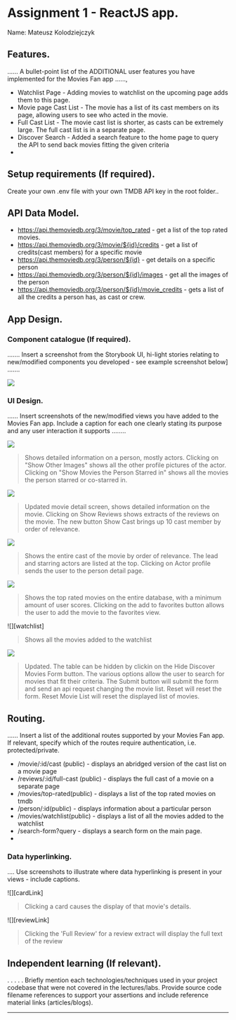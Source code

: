 # Assignment 1 - ReactJS app.

Name: Mateusz Kolodziejczyk

## Features.

...... A bullet-point list of the ADDITIONAL user features you have implemented for the  Movies Fan app ......,
 
 + Watchlist Page - Adding movies to watchlist on the upcoming page adds them to this page.
 + Movie page Cast List - The movie has a list of its cast members on its page, allowing users to see who acted in the movie.
 + Full Cast List - The movie cast list is shorter, as casts can be extremely large. The full cast list is in a separate page.
 + Discover Search - Added a search feature to the home page to query the API to send back movies fitting the given criteria
 + 

## Setup requirements (If required).

Create your own .env file with your own TMDB API key in the root folder.. 

## API Data Model.

+ https://api.themoviedb.org/3/movie/top_rated - get a list of the top rated movies.
+ https://api.themoviedb.org/3/movie/${id}/credits - get a list of credits(cast members) for a specific movie
+ https://api.themoviedb.org/3/person/${id} - get details on a specific person
+ https://api.themoviedb.org/3/person/${id}/images - get all the images of the person
+ https://api.themoviedb.org/3/person/${id}/movie_credits - gets a list of all the credits a person has, as cast or crew. 

## App Design.

### Component catalogue (If required).

....... Insert a screenshot from the Storybook UI, hi-light stories relating to new/modified components you developed - see example screenshot below] .......

![][stories]

### UI Design.

...... Insert screenshots of the new/modified views you have added to the Movies Fan app. Include a caption for each one clearly stating its purpose and any user interaction it supports ........

![][personDetail]
> Shows detailed information on a person, mostly actors. Clicking on "Show Other Images" shows all the other profile pictures of the actor. Clicking on "Show Movies the Person Starred in" shows all the movies the person starred or co-starred in.

![][movieDetail]
> Updated movie detail screen, shows detailed information on the movie. Clicking on Show Reviews shows extracts of the reviews on the movie. The new button Show Cast brings up 10 cast member by order of relevance.

![][movieCast]
> Shows the entire cast of the movie by order of relevance. The lead and starring actors are listed at the top. Clicking on Actor profile sends the user to the person detail page.

![][topRated]
> Shows the top rated movies on the entire database, with a minimum amount of user scores. Clicking on the add to favorites button allows the user to add the movie to the favorites view.

![][watchlist]
> Shows all the movies added to the watchlist

![][homePage]
> Updated. The table can be hidden by clickin on the Hide Discover Movies Form button. The various options allow the user to search for movies that fit their criteria. The Submit button will submit the form and send an api request changing the movie list. Reset will reset the form. Reset Movie List will reset the displayed list of movies.

## Routing.

...... Insert a list of the additional routes supported by your Movies Fan app. If relevant, specify which of the routes require authentication, i.e. protected/private.

+ /movie/:id/cast (public) - displays an abridged version of the cast list on a movie page
+ /reviews/:id/full-cast (public) - displays the full cast of a movie on a separate page
+ /movies/top-rated(public) - displays a list of the top rated movies on tmdb
+ /person/:id(public) - displays information about a particular person
+ /movies/watchlist(public) - displays a list of all the movies added to the watchlist
+ /search-form?query - displays a search form on the main page.
+

### Data hyperlinking.

.... Use screenshots to illustrate where data hyperlinking is present in your views - include captions.

![][cardLink]
> Clicking a card causes the display of that movie's details.



![][reviewLink]
>Clicking the 'Full Review' for a review extract will display the full text of the review

## Independent learning (If relevant).

. . . . . Briefly mention each technologies/techniques used in your project codebase that were not covered in the lectures/labs. Provide source code filename references to support your assertions and include reference material links (articles/blogs).

---------------------------------

[model]: ./data.jpg
[movieDetail]: ./public/movieDetail.png
[review]: ./public/review.png
[stories]: ./public/storybook.png
[personDetail]: ./public/personDetail.png
[movieCast]: ./public/movieCast.png
[topRated]: ./public/topRated.png
[homePage]: ./public/homePage.png
[actorPRofileLink]: ./public/actorProfileLink.png
